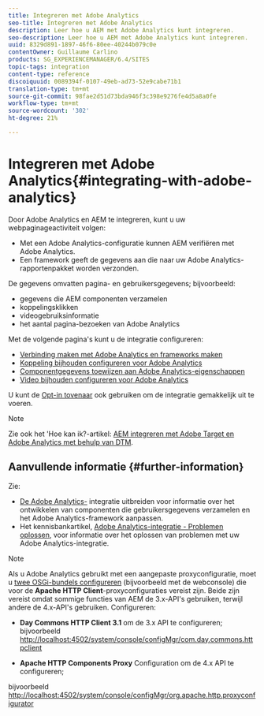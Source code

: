 ```yaml
---
title: Integreren met Adobe Analytics
seo-title: Integreren met Adobe Analytics
description: Leer hoe u AEM met Adobe Analytics kunt integreren.
seo-description: Leer hoe u AEM met Adobe Analytics kunt integreren.
uuid: 8329d891-1897-46f6-80ee-40244b079c0e
contentOwner: Guillaume Carlino
products: SG_EXPERIENCEMANAGER/6.4/SITES
topic-tags: integration
content-type: reference
discoiquuid: 0089394f-0107-49eb-ad73-52e9cabe71b1
translation-type: tm+mt
source-git-commit: 98fae2d51d73bda946f3c398e9276fe4d5a8a0fe
workflow-type: tm+mt
source-wordcount: '302'
ht-degree: 21%

---
```



# Integreren met Adobe Analytics{#integrating-with-adobe-analytics}

Door Adobe Analytics en AEM te integreren, kunt u uw webpaginageactiviteit volgen:

* Met een Adobe Analytics-configuratie kunnen AEM verifiëren met Adobe Analytics.
* Een framework geeft de gegevens aan die naar uw Adobe Analytics-rapportenpakket worden verzonden.

De gegevens omvatten pagina- en gebruikersgegevens; bijvoorbeeld:

* gegevens die AEM componenten verzamelen
* koppelingsklikken
* videogebruiksinformatie
* het aantal pagina-bezoeken van Adobe Analytics

Met de volgende pagina&#39;s kunt u de integratie configureren:

* [Verbinding maken met Adobe Analytics en frameworks maken](/help/sites-administering/adobeanalytics-connect.md)
* [Koppeling bijhouden configureren voor Adobe Analytics](/help/sites-administering/adobeanalytics-link.md)
* [Componentgegevens toewijzen aan Adobe Analytics-eigenschappen](/help/sites-administering/adobeanalytics-mapping.md)
* [Video bijhouden configureren voor Adobe Analytics](/help/sites-administering/adobeanalytics-video.md)

U kunt de [Opt-in tovenaar](/help/sites-administering/opt-in.md) ook gebruiken om de integratie gemakkelijk uit te voeren.

>[!NOTE]
>
>Zie ook het &#39;Hoe kan ik?-artikel: [AEM integreren met Adobe Target en Adobe Analytics met behulp van DTM](https://helpx.adobe.com/experience-manager/using/integrate-digital-marketing-solutions.html).

## Aanvullende informatie {#further-information}

Zie:

* [De Adobe Analytics-](/help/sites-developing/extending-analytics.md) integratie uitbreiden voor informatie over het ontwikkelen van componenten die gebruikersgegevens verzamelen en het Adobe Analytics-framework aanpassen.
* Het kennisbankartikel, [Adobe Analytics-integratie - Problemen oplossen](https://helpx.adobe.com/experience-manager/kb/sitecatalystintegrationtroubleshooting.html), voor informatie over het oplossen van problemen met uw Adobe Analytics-integratie.

>[!NOTE]
>
>Als u Adobe Analytics gebruikt met een aangepaste proxyconfiguratie, moet u [twee OSGi-bundels configureren](/help/sites-deploying/configuring-osgi.md) (bijvoorbeeld met de webconsole) die voor de **Apache HTTP Client**-proxyconfiguraties vereist zijn. Beide zijn vereist omdat sommige functies van AEM de 3.x-API&#39;s gebruiken, terwijl andere de 4.x-API&#39;s gebruiken. Configureren:
>
>* **Day Commons HTTP Client 3.1** om de 3.x API te configureren;\
   >  bijvoorbeeld [http://localhost:4502/system/console/configMgr/com.day.commons.httpclient](http://localhost:4502/system/console/configMgr/com.day.commons.httpclient)
   >
   >
* **Apache HTTP Components Proxy** Configuration om de 4.x API te configureren;
>
>  
bijvoorbeeld [http://localhost:4502/system/console/configMgr/org.apache.http.proxyconfigurator](http://localhost:4502/system/console/configMgr/org.apache.http.proxyconfigurator)

